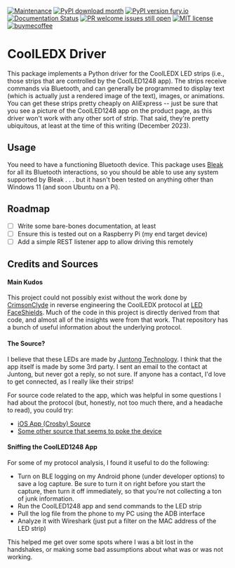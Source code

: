 [![Maintenance](https://img.shields.io/badge/Maintained%3F-yes-green.svg)](https://github.com/UpDryTwist/coolledx-driver/graphs/commit-activity)
[![PyPI download month](https://img.shields.io/pypi/dm/coolledx.svg)](https://pypi.python.org/pypi/coolledx-driver/)
[![PyPI version fury.io](https://badge.fury.io/py/coolledx.svg)](https://pypi.python.org/pypi/coolledx-driver/)
[![Documentation Status](https://readthedocs.org/projects/coolledx-driver/badge/?version=latest)](http://coolledx-driver.readthedocs.io/?badge=latest)
[![PR welcome issues still open](https://badgen.net/https/pr-welcome-badge.vercel.app/api/badge/UpDryTwist/coolledx-driver)](https://github.com/UpDryTwist/coolledx-driver/issues?q=archived:false+is:issue+is:open+sort:updated-desc+label%3A%22help%20wanted%22%2C%22good%20first%20issue%22)
[![MIT license](https://img.shields.io/badge/License-MIT-blue.svg)](https://lbesson.mit-license.org/)
[![buymecoffee](https://img.shields.io/badge/-buy_me_a%C2%A0coffee-gray?logo=buy-me-a-coffee)](https://www.buymeacoffee.com/updrytwist)

# CoolLEDX Driver

This package implements a Python driver for the CoolLEDX LED strips (i.e., those strips
that are controlled by the CoolLED1248 app). The strips receive commands via Bluetooth,
and can generally be programmed to display text (which is actually just a rendered image
of the text), images, or animations. You can get these strips pretty cheaply on
AliExpress
-- just be sure that you see a picture of the CoolLED1248 app on the product page, as
this
driver won't work with any other sort of strip. That said, they're pretty ubiquitous, at
least at the time of this writing (December 2023).

## Usage

You need to have a functioning Bluetooth device. This package
uses [Bleak](https://github.com/hbldh/bleak)
for all its Bluetooth interactions, so you should be able to use any system supported
by Bleak . . . but it hasn't been tested on anything other than Windows 11 (and soon
Ubuntu on a Pi).

## Roadmap

* [ ] Write some bare-bones documentation, at least
* [ ] Ensure this is tested out on a Raspberry Pi (my end target device)
* [ ] Add a simple REST listener app to allow driving this remotely

## Credits and Sources

#### Main Kudos

This project could not possibly exist without the work done
by [CrimsonClyde](https://git.team23.org/CrimsonClyde)
in reverse engineering the CoolLEDX protocol
at [LED FaceShields](https://git.team23.org/CrimsonClyde/led-faceshields). Much
of the code in this project is directly derived from that code, and almost all of the
insights were from that work. That repository has a bunch of useful information about
the underlying protocol.

#### The Source?

I believe that these LEDs are made
by [Juntong Technology](http://www.jotus-tech.com/en/). I think that
the app itself is made by some 3rd party. I sent an email to the contact at Juntong, but
never got a reply, so not sure. If anyone has a contact, I'd love to get connected, as I
really like their strips!

For source code related to the app, which was helpful in some questions I had about
the protocol (but, honestly, not too much there, and a headache to read), you could try:

* [iOS App (Crosby) Source](https://gitee.com/juntong-iOS/CROSBY_Combine/blob/master/CROSBY_Combine/Classess/Tools/BluetoothManager.m)
* [Some other source that seems to poke the device](https://gitee.com/ifdef/WxBLETools/blob/master/utils/ble.js)

#### Sniffing the CoolLED1248 App

For some of my protocol analysis, I found it useful to do the following:

* Turn on BLE logging on my Android phone (under developer options) to save a log
  capture.
  Be sure to turn it on right before you start the capture, then turn it off
  immediately,
  so that you're not collecting a ton of junk information.
* Run the CoolLED1248 app and send commands to the LED strip
* Pull the log file from the phone to my PC using the ADB interface
* Analyze it with Wireshark (just put a filter on the MAC address of the LED strip)

This helped me get over some spots where I was a bit lost in the handshakes, or making
some bad assumptions about what was or was not working.
